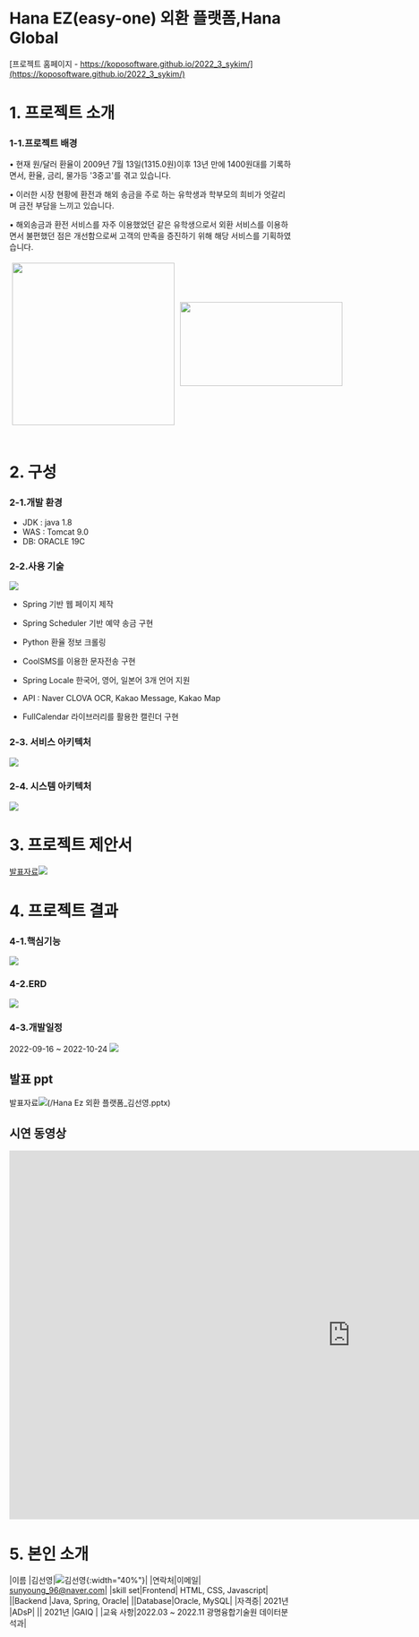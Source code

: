 # Hana EZ(easy-one) 외환 플랫폼,Hana Global
[프로젝트 홈페이지 - https://koposoftware.github.io/2022_3_sykim/](https://koposoftware.github.io/2022_3_sykim/)
# 1. 프로젝트 소개
### 1-1.프로젝트 배경
• 현재 원/달러 환율이 2009년 7월 13일(1315.0원)이후 13년 만에  1400원대를 기록하면서, 환율, 금리, 물가등 '3중고'를 겪고 있습니다.

• 이러한 시장 현황에 환전과 해외 송금을 주로 하는 유학생과 학부모의 희비가 엇갈리며 금전 부담을 느끼고 있습니다.

• 해외송금과 환전 서비스를 자주 이용했었던 같은 유학생으로서 외환 서비스를 이용하면서 불편했던 점은 개선함으로써 고객의 만족을 증진하기 위해 해당 서비스를 기획하였습니다.
<div style="display:flex; align-items: center"> 
<img src="시장현황.png" style="width:290px; margin:5px;"/>
<img src="시장현황2.png" style="width:290px;height:150px; margin:5px;"/>
</div>
<br>

# 2. 구성
### 2-1.개발 환경
* JDK : java 1.8
* WAS : Tomcat 9.0
* DB: ORACLE 19C

### 2-2.사용 기술
<img src="사용기술.png"/>

* Spring 기반 웹 페이지 제작 <br>

* Spring Scheduler 기반 예약 송금 구현<br>

* Python 환율 정보 크롤링<br>

* CoolSMS를 이용한 문자전송 구현<br>

* Spring Locale 한국어, 영어, 일본어 3개 언어 지원<br>

* API : Naver CLOVA OCR, Kakao Message, Kakao Map<br>

* FullCalendar 라이브러리를 활용한 캘린더 구현<br>


### 2-3. 서비스 아키텍처

<img src="서비스아키텍처.png"/>

### 2-4. 시스템 아키텍처

<img src="시스템아키텍처.png"/>
<Br>

# 3. 프로젝트 제안서

[발표자료<img src="제안서메인.png"/>](/제안서.pptx)<br>


# 4. 프로젝트 결과

### 4-1.핵심기능
<img src="핵심기능.png"/><br>

### 4-2.ERD
<img src="김선영ERD.png"/><br>

### 4-3.개발일정
 2022-09-16 ~ 2022-10-24
<img src="개발일정.png"/><br>
   
## 발표 ppt

발표자료<img src="메인페이지.png"/>(/Hana Ez 외환 플랫폼_김선영.pptx)<br>

## 시연 동영상 
<iframe width="1217" height="659" src="https://www.youtube.com/embed/mrwPjnsirt8" title="Hana EZ 외환 플랫폼(Hana Global)" frameborder="0" allow="accelerometer; autoplay; clipboard-write; encrypted-media; gyroscope; picture-in-picture" allowfullscreen></iframe>

# 5. 본인 소개

|이름 |김선영|![김선영](/김선영이력서사진.jpg){:width="40%"}|
|연락처|이메일| sunyoung_96@naver.com|
|skill set|Frontend| HTML, CSS, Javascript|
||Backend |Java, Spring, Oracle|
||Database|Oracle, MySQL|
|자격증| 2021년 |ADsP|
|| 2021년 |GAIQ |
|교육 사항|2022.03 ~ 2022.11 광명융합기술원 데이터분석과|

